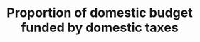 ---
graph_status_notes: Checking
variable_description: null
variable_notes: null
un_designated_tier: '1'
un_custodial_agency: IMF
target_id: '17.1'
has_metadata: true
goal_meta_link_page: 4
indicator_name: Proportion  of  domestic  budget  funded  by  domestic  taxes
title: Proportion  of  domestic  budget  funded  by  domestic  taxes
permalink: /17-1-2/
sdg_goal: 17
layout: indicator
indicator: 17.1.2
indicator_variable: null
graph: null
graph_type_description: null
rationale_interpretation: >-
  Measures  of  tax  burden  are  indicators  of  how  well  tax  policy  meets  one  of  its  primary  goals,  equitably  raising  the  revenues  needed  to  run  government.  Equity  has  two  aspects.  The  first,  vertical  equity,  concerns  the  way  taxes  are  distributed  among  taxpayers  with  different  abilities  to  pay.  The  second,  horizontal  equity,  concerns  the  way  taxes  are  distributed  among  taxpayers  with  the  same  ability  to  pay.  Tax  burden  measures  thus  answer  broad  economic  and  social  questions  about  the  effect  of  tax  policy  on  the  distribution  of  income  and  wealth.    The  distinction  regarding  national,  state  and/or  local  level  government  is  important.  For  the  purposes  of  monitoring  this  indicator,  the  central  budget  is  seen  as  the  focus  (even  if  some  of  tax  payments  go  to  other  jurisdictions).  When  decisions  about  resources  are  made,  the  budgetary  central  government  is  a  key  subsector  of  the  general  government  sector  of  the  economy.  The  general  government  sector  consists  of  resident  institutional  units  that  fulfill  the  functions  of  government  as  their  primary  activity.  In  all  countries,  there  is  an  institutional  unit  of  the  general  government  sector  particularly  important  in  terms  of  size  and  power,  in  particular  the  power  to  exercise  control  over  many  other  units  and  entities.  The  budgetary  central  government  is  often  a  single  unit  of  the  central  government  that  encompasses  the  fundamental  activities  of  the  national  executive,  legislative,  and  judiciary  powers.  This  component  of  general  government  is  usually  covered  by  the  main  (or  general)  budget.  The  budgetary  central  governments  revenue  and  expense  are  normally  regulated  and  controlled  by  a  ministry  of  finance,  or  its  functional  equivalent,  by  means  of  a  budget  approved  by  the  legislature.  Most  of  the  ministries,  departments,  agencies,  boards,  commissions,  judicial  authorities,  legislative  bodies,  and  other  entities  that  make  up  the  budgetary  central  government  are  not  separate  institutional  units.  This  is  because  they  generally  do  not  have  the  authority  to  own  assets,  incur  liabilities,  or  engage  in  transactions  in  their  own  right  (see  GFSM  2014  Chapter  2).    There  is  a  widespread  acceptance    in  the  Addis  Ababa  Action  Agenda  and  indeed  in  Agenda  2030    that  multiple  sources  of  finance  will  be  needed  to  meet  the  SDGs,  and  that  these  will  need  to  work  together  effectively.  This  includes  a  greater  role  for  domestic  resources  in  meeting  national  development  goals,  and  for  interventions  in  which  public  resources    including  ODA  -  strengthen  domestic  capacities  for  expanding  their  revenue  bases.  Indeed,  especially  in  developing  countries,  vertical  fiscal  gaps  will  potentially  widen  as  demands  increase  for  higher  public  spending    particularly  in  countries  where  there  is  significant  pressure  on  central  authorities  to  provide  quality  infrastructure  and  basic  services.  In  many  cases  the  execution  of  the  budgetary  central  governments  proposed  budget  is  constrained  by  poor  revenue  administration  and/or  a  lack  of  a  statistical  framework  for  monitoring  revenue  streams.  Given  unpredictable  and  fluctuating  levels  of  revenue  in  many  developing  countries,  improved  revenue  statistics  will  help  mitigate  any  possible  budget  shortfalls  and  support  the  sustainable  development  of  national  economies.
goal_meta_link: 'http://unstats.un.org/sdgs/files/metadata-compilation/Metadata-Goal-17.pdf'
target: >-
  Strengthen  domestic  resource  mobilization,  including  through  international  support  to  developing  countries,  to  improve  domestic  capacity  for  tax  and  other  revenue  collection.
source_title: null
source_notes: null
published: true  
indicator_definition: >-
  Tax  burden:  Revenue  in  the  form  of  taxes  as  defined  under  government  finance  statistics  (GFS)  code  11  as  a  share  of  total  revenue.  In  GFS,  taxes  are  classified  into  six  major  categories:  (i)  taxes  on  income,  profits,  a
---